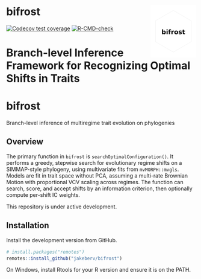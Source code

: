# bifrost <img src="man/figures/logo.png" align="right" height="138" alt="" />
<!-- badges: start -->
[![Codecov test coverage](https://codecov.io/gh/jakeberv/bifrost/graph/badge.svg)](https://app.codecov.io/gh/jakeberv/bifrost)
[![R-CMD-check](https://github.com/jakeberv/bifrost/actions/workflows/R-CMD-check.yaml/badge.svg)](https://github.com/jakeberv/bifrost/actions/workflows/R-CMD-check.yaml)
<!-- badges: end -->

# Branch-level Inference Framework for Recognizing Optimal Shifts in Traits

# bifrost

Branch-level inference of multiregime trait evolution on phylogenies

## Overview

The primary function in `bifrost` is `searchOptimalConfiguration()`. It performs a greedy, stepwise search for evolutionary regime shifts on a SIMMAP-style phylogeny, using multivariate fits from `mvMORPH::mvgls`. Models are fit in trait space without PCA, assuming a multi-rate Brownian Motion with proportional VCV scaling across regimes. The function can search, score, and accept shifts by an information criterion, then optionally compute per-shift IC weights.

This repository is under active development.

## Installation

Install the development version from GitHub.

```r
# install.packages("remotes")
remotes::install_github("jakeberv/bifrost")
```

On Windows, install Rtools for your R version and ensure it is on the PATH.
